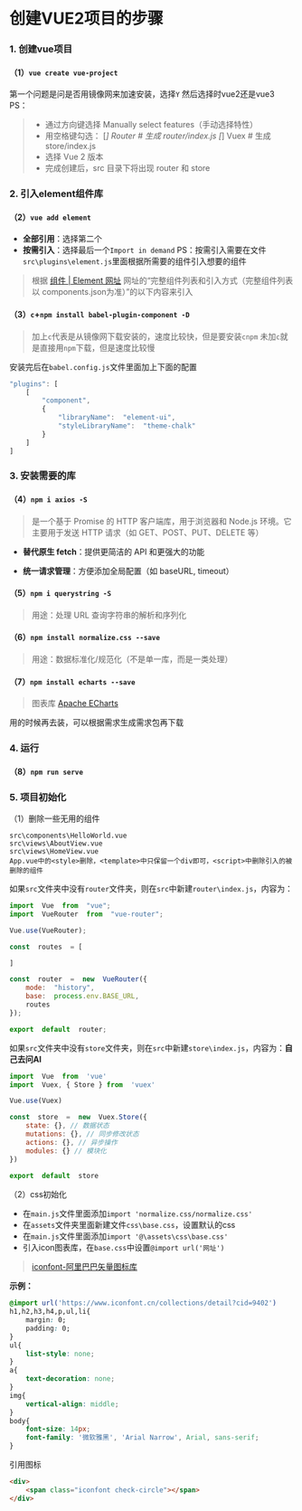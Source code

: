 # 创建VUE2项目的步骤

### 1. 创建vue项目
#### （1）``vue create vue-project``
第一个问题是问是否用镜像网来加速安装，选择`Y`
然后选择时vue2还是vue3
PS：
> -  通过方向键选择 Manually select features（手动选择特性）
 >- 用空格键勾选：
      [*] Router       # 生成 router/index.js
      [*] Vuex         # 生成 store/index.js
 >-  选择 Vue 2 版本
> -  完成创建后，src 目录下将出现 router 和 store


### 2. 引入element组件库
#### （2）``vue add element``
- **全部引用**：选择第二个
- **按需引入**：选择最后一个`Import in demand`
PS：按需引入需要在文件`src\plugins\element.js`里面根据所需要的组件引入想要的组件
>根据 [组件 | Element 网址](https://element.eleme.cn/#/zh-CN/component/quickstart) 网址的“完整组件列表和引入方式（完整组件列表以 components.json为准）”的以下内容来引入

#### （3）``c``+``npm install babel-plugin-component -D``
>加上`c`代表是从镜像网下载安装的，速度比较快，但是要安装`cnpm`
>未加`c`就是直接用`npm`下载，但是速度比较慢

安装完后在`babel.config.js`文件里面加上下面的配置
```javascript
"plugins": [
	[
		"component",
		{
			"libraryName":  "element-ui",
			"styleLibraryName":  "theme-chalk"
		}
	]
]
```
### 3. 安装需要的库
#### （4）`npm i axios -S`
>是一个基于 Promise 的 HTTP 客户端库，用于浏览器和 Node.js 环境。它主要用于发送 HTTP 请求（如 GET、POST、PUT、DELETE 等）
-  **替代原生 fetch**：提供更简洁的 API 和更强大的功能
    
-  **统一请求管理**：方便添加全局配置（如 baseURL, timeout）

#### （5）`npm i querystring -S`
>用途：处理 URL 查询字符串的解析和序列化

#### （6）`npm install normalize.css --save`
>用途：数据标准化/规范化（不是单一库，而是一类处理）

#### （7）`npm install echarts --save`
>图表库   [Apache ECharts](https://echarts.apache.org/zh/index.html)

用的时候再去装，可以根据需求生成需求包再下载



### 4. 运行
#### （8）`npm run serve`

### 5. 项目初始化
（1）删除一些无用的组件
```
src\components\HelloWorld.vue
src\views\AboutView.vue
src\views\HomeView.vue
App.vue中的<style>删除，<template>中只保留一个div即可，<script>中删除引入的被删除的组件
```
如果`src`文件夹中没有`router`文件夹，则在`src`中新建`router\index.js`，内容为：
```javascript
import  Vue  from  "vue";
import  VueRouter  from  "vue-router";

Vue.use(VueRouter);

const  routes  = [

]

const  router  =  new  VueRouter({
	mode:  "history",
	base:  process.env.BASE_URL,
	routes
});

export  default  router;
```
如果`src`文件夹中没有`store`文件夹，则在`src`中新建`store\index.js`，内容为：**自己去问AI**
```javascript
import  Vue  from  'vue'
import  Vuex, { Store } from  'vuex'

Vue.use(Vuex)

const  store  =  new  Vuex.Store({
	state: {}, // 数据状态
	mutations: {}, // 同步修改状态
	actions: {}, // 异步操作
	modules: {} // 模块化
})
  
export  default  store
```

（2）css初始化

- 在`main.js`文件里面添加`import 'normalize.css/normalize.css'`
- 在`assets`文件夹里面新建文件`css\base.css`，设置默认的css
- 在`main.js`文件里面添加`import '@\assets\css\base.css'`
- 引入icon图表库，在`base.css`中设置`@import url('网址')`
>[iconfont-阿里巴巴矢量图标库](https://www.iconfont.cn/)

**示例：**

```css
@import url('https://www.iconfont.cn/collections/detail?cid=9402')
h1,h2,h3,h4,p,ul,li{
	margin: 0;
	padding: 0;
}
ul{
	list-style: none;
}
a{
	text-decoration: none;
}
img{
	vertical-align: middle;
}
body{
	font-size: 14px;
	font-family: '微软雅黑', 'Arial Narrow', Arial, sans-serif;
}
```
引用图标
```html
<div>
	<span class="iconfont check-circle"></span>
</div>
```



<!--stackedit_data:
eyJoaXN0b3J5IjpbLTE0NTgzNDEwOTZdfQ==
-->